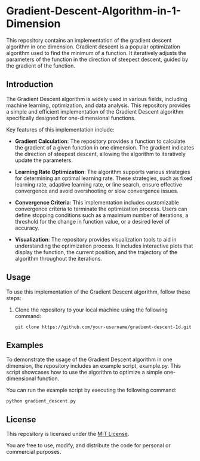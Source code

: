 # Gradient-Descent-Algorithm-in-1-Dimension
This repository contains an implementation of the gradient descent algorithm in one dimension. Gradient descent is a popular optimization algorithm used to find the minimum of a function. It iteratively adjusts the parameters of the function in the direction of steepest descent, guided by the gradient of the function.

## Introduction

The Gradient Descent algorithm is widely used in various fields, including machine learning, optimization, and data analysis. This repository provides a simple and efficient implementation of the Gradient Descent algorithm specifically designed for one-dimensional functions.

Key features of this implementation include:

- **Gradient Calculation**: The repository provides a function to calculate the gradient of a given function in one dimension. The gradient indicates the direction of steepest descent, allowing the algorithm to iteratively update the parameters.

- **Learning Rate Optimization**: The algorithm supports various strategies for determining an optimal learning rate. These strategies, such as fixed learning rate, adaptive learning rate, or line search, ensure effective convergence and avoid overshooting or slow convergence issues.

- **Convergence Criteria**: This implementation includes customizable convergence criteria to terminate the optimization process. Users can define stopping conditions such as a maximum number of iterations, a threshold for the change in function value, or a desired level of accuracy.

- **Visualization**: The repository provides visualization tools to aid in understanding the optimization process. It includes interactive plots that display the function, the current position, and the trajectory of the algorithm throughout the iterations.

## Usage

To use this implementation of the Gradient Descent algorithm, follow these steps:

1. Clone the repository to your local machine using the following command:

   ```shell
   git clone https://github.com/your-username/gradient-descent-1d.git
   ```
   
## Examples

To demonstrate the usage of the Gradient Descent algorithm in one dimension, the repository includes an example script, example.py. This script showcases how to use the algorithm to optimize a simple one-dimensional function.

You can run the example script by executing the following command:

   ```shell 
   python gradient_descent.py
   ```
   
## License

This repository is licensed under the [MIT License](LICENSE).

You are free to use, modify, and distribute the code for personal or commercial purposes.

